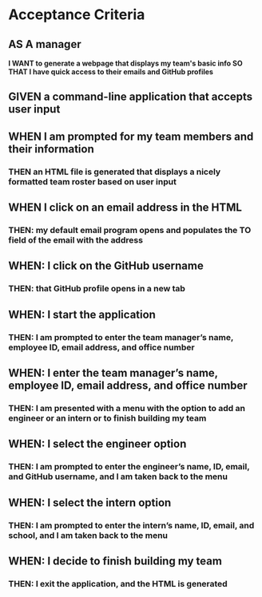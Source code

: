 # Acceptance Criteria

## AS A manager

**I WANT to generate a webpage that displays my team's basic info
SO THAT I have quick access to their emails and GitHub profiles**

## GIVEN a command-line application that accepts user input

## WHEN I am prompted for my team members and their information

### THEN an HTML file is generated that displays a nicely formatted team roster based on user input

## WHEN I click on an email address in the HTML

### THEN: my default email program opens and populates the TO field of the email with the address

## WHEN: I click on the GitHub username

### THEN: that GitHub profile opens in a new tab

## WHEN: I start the application

### THEN: I am prompted to enter the team manager’s name, employee ID, email address, and office number

## WHEN: I enter the team manager’s name, employee ID, email address, and office number

### THEN: I am presented with a menu with the option to add an engineer or an intern or to finish building my team

## WHEN: I select the engineer option

### THEN: I am prompted to enter the engineer’s name, ID, email, and GitHub username, and I am taken back to the menu

## WHEN: I select the intern option

### THEN: I am prompted to enter the intern’s name, ID, email, and school, and I am taken back to the menu

## WHEN: I decide to finish building my team

### THEN: I exit the application, and the HTML is generated
